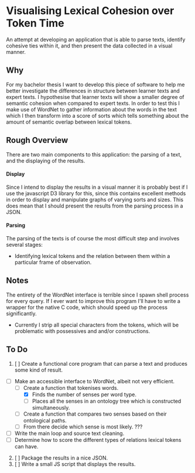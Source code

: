 # Visualising Lexical Cohesion over Token Time

An attempt at developing an application that is able to parse texts, identify cohesive ties within it, and then present the data collected in a visual manner.

## Why

For my bachelor thesis I want to develop this piece of software to help me better investigate the differences in structure between learner texts and expert texts. I hypothesise that learner texts will show a smaller degree of semantic cohesion when compared to expert texts. In order to test this I make use of WordNet to gather information about the words in the text which I then transform into a score of sorts which tells something about the amount of semantic overlap between lexical tokens.

## Rough Overview

There are two main components to this application: the parsing of a text, and the displaying of the results.

#### Display
Since I intend to display the results in a visual manner it is probably best if I use the javascript D3 library for this, since this contains excellent methods in order to display and manipulate graphs of varying sorts and sizes. This does mean that I should present the results from the parsing process in a JSON.

#### Parsing
The parsing of the texts is of course the most difficult step and involves several stages:  
* Identifying lexical tokens and the relation between them within a particular frame of observation.  

## Notes

The entirety of the WordNet interface is terrible since I spawn shell process for every query. If I ever want to improve this program I'll have to write a wrapper for the native C code, which should speed up the process significantly.

* Currently I strip all special characters from the tokens, which will be problematic with possessives and and/or constructions.

## To Do

1. [ ] Create a functional core program that can parse a text and produces some kind of result.  
  - [ ] Make an accessible interface to WordNet, albeit not very efficient.  
    - [ ] Create a function that tokenises words.  
      - [x] Finds the number of senses per word type.  
      - [ ] Places all the senses in an ontology tree which is constructed simultaneously.
    - [ ] Create a function that compares two senses based on their ontological paths.
    - [ ] From there decide which sense is most likely. ???
  - [ ] Write the main loop and source text cleaning.
  - [ ] Determine how to score the different types of relations lexical tokens can have.  
2. [ ] Package the results in a nice JSON.
3. [ ] Write a small JS script that displays the results.
